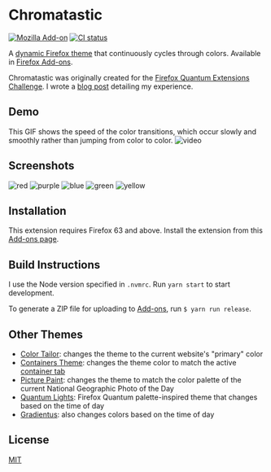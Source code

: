 # Chromatastic

[![Mozilla Add-on](https://img.shields.io/amo/v/chromatastic)](https://addons.mozilla.org/en-US/firefox/addon/chromatastic/)
[![CI status](https://github.com/dguo/chromatastic/workflows/CI/badge.svg)](https://github.com/dguo/chromatastic/actions?query=branch%3Amaster)

A [dynamic Firefox
theme](https://developer.mozilla.org/en-US/Add-ons/Themes/Theme_concepts#Dynamic_themes)
that continuously cycles through colors. Available in [Firefox
Add-ons](https://addons.mozilla.org/en-US/firefox/addon/chromatastic/).

Chromatastic was originally created for the [Firefox Quantum Extensions
Challenge](https://web.archive.org/web/20210227220946/https://extensionschallenge.com/).
I wrote a [blog
post](https://www.dannyguo.com/blog/building-dynamic-firefox-themes/) detailing
my experience.

## Demo

This GIF shows the speed of the color transitions, which occur slowly and smoothly
rather than jumping from color to color.
![video](https://i.imgur.com/qRwh1WU.gif)

## Screenshots

![red](https://i.imgur.com/ePaCPdR.png)
![purple](https://i.imgur.com/spZLFrq.png)
![blue](https://i.imgur.com/lFPKI9e.png)
![green](https://i.imgur.com/mKMHnbf.png)
![yellow](https://i.imgur.com/CZXVsP5.png)

## Installation

This extension requires Firefox 63 and above. Install the extension from this
[Add-ons page](https://addons.mozilla.org/en-US/firefox/addon/chromatastic/).

## Build Instructions

I use the Node version specified in `.nvmrc`. Run `yarn start` to start
development.

To generate a ZIP file for uploading to [Add-ons](https://addons.mozilla.org/),
run `$ yarn run release`.

## Other Themes

* [Color Tailor](https://addons.mozilla.org/en-US/firefox/addon/color-tailor/): changes the theme to the current website's "primary" color
* [Containers Theme](https://addons.mozilla.org/en-US/firefox/addon/containers-theme/): changes the theme color to match the active [container tab](https://addons.mozilla.org/en-US/firefox/addon/multi-account-containers/)
* [Picture Paint](https://addons.mozilla.org/en-US/firefox/addon/picture-paint/): changes the theme to match the color palette of the current National Geographic Photo of the Day
* [Quantum Lights](https://addons.mozilla.org/en-US/firefox/addon/quantum-lights-dynamic/): Firefox Quantum palette-inspired theme that changes based on the time of day
* [Gradientus](https://addons.mozilla.org/en-US/firefox/addon/gradientus/): also changes colors based on the time of day

## License

[MIT](https://github.com/dguo/chromatastic/blob/main/LICENSE.txt)
